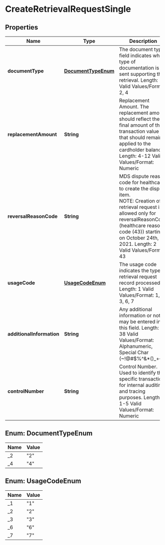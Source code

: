 

# CreateRetrievalRequestSingle


## Properties

| Name | Type | Description | Notes |
|------------ | ------------- | ------------- | -------------|
|**documentType** | [**DocumentTypeEnum**](#DocumentTypeEnum) | The document type field indicates what type of documentation is sent supporting the retrieval.   Length: 1   Valid Values/Format: 2, 4 |  |
|**replacementAmount** | **String** | Replacement Amount.  The replacement amount should reflect the final amount of the transaction value that should remain applied to the cardholder balance.   Length: 4-12   Valid Values/Format: Numeric |  |
|**reversalReasonCode** | **String** | MDS dispute reason code for healthcare to create the dispute item.   NOTE: Creation of retrieval request is allowed only for reversalReasonCode (healthcare reason code (43)) starting on October 24th, 2021.   Length: 2   Valid Values/Format: 43   |  |
|**usageCode** | [**UsageCodeEnum**](#UsageCodeEnum) | The usage code indicates the type of retrieval request record processed.   Length: 1   Valid Values/Format: 1, 2, 3, 6, 7 |  |
|**additionalInformation** | **String** | Any additional information or note may be entered in this field.   Length: 1-38   Valid Values/Format: Alphanumeric, Special Char (~!@#$%^&amp;*()_+{}|:\&quot;&lt;&gt;?,./;&#39;[]-&#x3D;) |  [optional] |
|**controlNumber** | **String** | Control Number.  Used to identify the specific transaction for internal auditing and tracing purposes.   Length: 1-5   Valid Values/Format: Numeric |  [optional] |



## Enum: DocumentTypeEnum

| Name | Value |
|---- | -----|
| _2 | &quot;2&quot; |
| _4 | &quot;4&quot; |



## Enum: UsageCodeEnum

| Name | Value |
|---- | -----|
| _1 | &quot;1&quot; |
| _2 | &quot;2&quot; |
| _3 | &quot;3&quot; |
| _6 | &quot;6&quot; |
| _7 | &quot;7&quot; |



